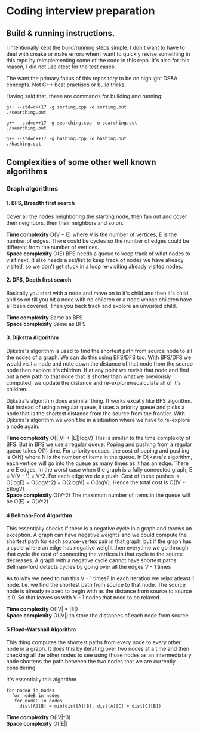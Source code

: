 # Coding interview preparation
## Build & running instructions.

I intentionally kept the build/running steps simple. I don't want to have to deal with cmake or make errors when I want to quickly revise something in this repo by reimplementing some of the code in this repo. It's also for this reason, I did not use ctest for the test cases.

The want the primary focus of this repository to be on highlight DS&A concepts. Not C++ best practises or build tricks.

Having said that, these are commands for building and running:
```
g++ --std=c++17 -g sorting.cpp -o sorting.out
./searching.out

g++ --std=c++17 -g searching.cpp -o searching.out
./searching.out

g++ --std=c++17 -g hashing.cpp -o hashing.out
./hashing.out
```

## Complexities of some other well known algorithms
### Graph algorithms

#### 1. BFS, Breadth first search
Cover all the nodes neighboring the starting node, then fan out and cover their neighbors, then their neighbors and so on.

**Time complexity** O(V + E) where V is the number of vertices, E is the number of edges. There could be cycles so the number of edges could be different from the number of vertices.  
**Space complexity** O(E) BFS needs a queue to keep track of what nodes to visit next. It also needs a set/list to keep track of nodes we have already visited, so we don't get stuck in a loop re-visiting already visited nodes.

#### 2. DFS, Depth first search
Basically you start with a node and move on to it's child and then it's child and so on till you hit a node with no children or a node whose children have all been covered. Then you back track and explore an unvisited child.

**Time complexity** Same as BFS  
**Space complexity** Same as BFS

#### 3. Dijkstra Algorithm

Djikstra's algorithm is used to find the shortest path from source node to all the nodes of a graph. We can do this using BFS/DFS too. With BFS/DFS we would visit a node and note down the distance of that node from the source node then explore it's children. If at any point we revisit that node and find out a new path to that node that is shorter than what we previously computed, we update the distance and re-explore/recalculate all of it's children.

Dijkstra's algorithm does a similar thing. It works excatly like BFS algorithm. But instead of using a regular queue, it uses a priority queue and picks a node that is the shortest distance from the source from the frontier. With Djikstra's algorithm we won't be in a situation where we have to re-explore a node again.

**Time complexity** O((|V| + |E|)logV) This is similar to the time complexity of BFS. But in BFS we use a regular queue. Poping and pushing from a regular queue takes O(1) time. For priority queues, the cost of poping and pushing is O(N) where N is the number of items in the queue. In Dijkstra's algorithm, each vertice will go into the queue as many times as it has an edge. There are E edges. In the worst case when the graph is a fully connected graph, E = V(V - 1) = V^2. For each edge we do a push. Cost of these pushes is O(logE) = O(logV^2) = O(2logV) = O(logV). Hence the total cost is O((V + E)logV)  
**Space complexity** O(V^2) The maximum number of items in the queue will be O(E) = O(V^2)  

#### 4 Bellman-Ford Algorithm

This essentially checks if there is a negative cycle in a graph and throws an exception. A graph can have negative weights and we could compute the shortest path for each source-vertex pair in that graph, but if the graph has a cycle where an edge has negative weight then everytime we go through that cycle the cost of connecting the vertices in that cycle to the source decreases. A graph with a negative cycle cannot have shortest paths. 
Bellman-ford detects cycles by going over all the edges V - 1 times

As to why we need to run this V - 1 times? In each iteration we relax atleast 1 node. I.e. we find the shortest path from source to that node. The source node is already relaxed to begin with as the distance from source to source is 0. So that leaves us with V - 1 nodes that need to be relaxed. 

**Time complexity** O(|V| * |E|)  
**Space complexity** O(|V|) to store the distances of each node from source.

#### 5 Floyd-Warshall Algorithm

This thing computes the shortest paths from every node to every other node in a graph. It does this by iterating over two nodes at a time and then checking all the other nodes to see using those nodes as an intermediatary node shortens the path between the two nodes that we are currently considering.

It's essentially this algorithm
```
for nodeA in nodes
  for nodeB in nodes
   for nodeC in nodes
     dist[A][B] = min(dist[A][B], dist[A][C] + dist[C][B])
```

**Time complexity** O(|V|^3)  
**Space complexity** O(|E|) 

